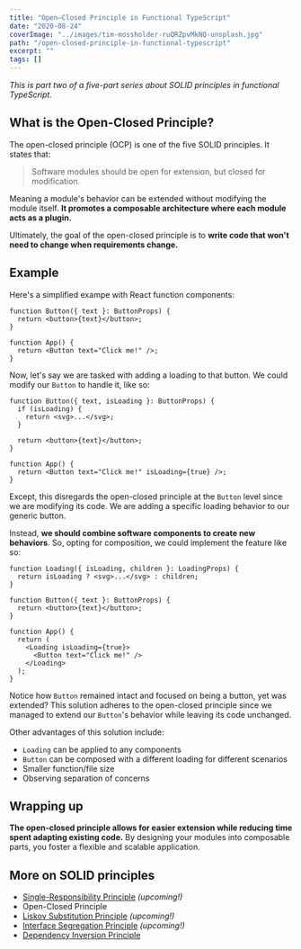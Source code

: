 ```yaml
---
title: "Open–Closed Principle in Functional TypeScript"
date: "2020-08-24"
coverImage: "../images/tim-mossholder-ruQRZpvMkNQ-unsplash.jpg"
path: "/open-closed-principle-in-functional-typescript"
excerpt: ""
tags: []
---
```


_This is part two of a five-part series about SOLID principles in functional TypeScript._

## What is the Open-Closed Principle?

The open-closed principle (OCP) is one of the five SOLID principles. It states that:

> Software modules should be open for extension, but closed for modification.

Meaning a module's behavior can be extended without modifying the module itself. **It promotes a composable architecture where each module acts as a plugin.**

Ultimately, the goal of the open-closed principle is to **write code that won't need to change when requirements change.**

## Example

Here's a simplified exampe with React function components:

```tsx
function Button({ text }: ButtonProps) {
  return <button>{text}</button>;
}

function App() {
  return <Button text="Click me!" />;
}
```

Now, let's say we are tasked with adding a loading to that button. We could modify our `Button` to handle it, like so:

```tsx
function Button({ text, isLoading }: ButtonProps) {
  if (isLoading) {
    return <svg>...</svg>;
  }

  return <button>{text}</button>;
}

function App() {
  return <Button text="Click me!" isLoading={true} />;
}
```

Except, this disregards the open-closed principle at the `Button` level since we are modifying its code. We are adding a specific loading behavior to our generic button.

Instead, **we should combine software components to create new behaviors**. So, opting for composition, we could implement the feature like so:

```tsx
function Loading({ isLoading, children }: LoadingProps) {
  return isLoading ? <svg>...</svg> : children;
}

function Button({ text }: ButtonProps) {
  return <button>{text}</button>;
}

function App() {
  return (
    <Loading isLoading={true}>
      <Button text="Click me!" />
    </Loading>
  );
}
```

Notice how `Button` remained intact and focused on being a button, yet was extended? This solution adheres to the open-closed principle since we managed to extend our `Button`'s behavior while leaving its code unchanged.

Other advantages of this solution include:

- `Loading` can be applied to any components
- `Button` can be composed with a different loading for different scenarios
- Smaller function/file size
- Observing separation of concerns

## Wrapping up

**The open-closed principle allows for easier extension while reducing time spent adapting existing code.** By designing your modules into composable parts, you foster a flexible and scalable application.

## More on SOLID principles

- [Single-Responsibility Principle](https://alexnault.dev) _(upcoming!)_
- Open-Closed Principle
- [Liskov Substitution Principle](https://alexnault.dev) _(upcoming!)_
- [Interface Segregation Principle](https://alexnault.dev) _(upcoming!)_
- [Dependency Inversion Principle](https://alexnault.dev/dependency-inversion-principle-in-functional-typescript)
